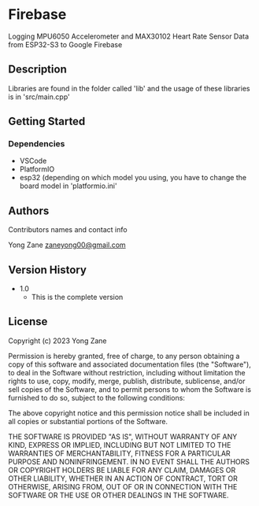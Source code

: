 # Firebase

Logging MPU6050 Accelerometer and MAX30102 Heart Rate Sensor Data from ESP32-S3 to Google Firebase

## Description

Libraries are found in the folder called 'lib' and the usage of these libraries is in 'src/main.cpp'

## Getting Started

### Dependencies

* VSCode
* PlatformIO
* esp32 (depending on which model you using, you have to change the board model in 'platformio.ini'

## Authors

Contributors names and contact info

Yong Zane
zaneyong00@gmail.com

## Version History

* 1.0
  * This is the complete version

## License

Copyright (c) 2023 Yong Zane

Permission is hereby granted, free of charge, to any person obtaining a copy
of this software and associated documentation files (the "Software"), to deal
in the Software without restriction, including without limitation the rights
to use, copy, modify, merge, publish, distribute, sublicense, and/or sell
copies of the Software, and to permit persons to whom the Software is
furnished to do so, subject to the following conditions:

The above copyright notice and this permission notice shall be included in all
copies or substantial portions of the Software.

THE SOFTWARE IS PROVIDED "AS IS", WITHOUT WARRANTY OF ANY KIND, EXPRESS OR
IMPLIED, INCLUDING BUT NOT LIMITED TO THE WARRANTIES OF MERCHANTABILITY,
FITNESS FOR A PARTICULAR PURPOSE AND NONINFRINGEMENT. IN NO EVENT SHALL THE
AUTHORS OR COPYRIGHT HOLDERS BE LIABLE FOR ANY CLAIM, DAMAGES OR OTHER
LIABILITY, WHETHER IN AN ACTION OF CONTRACT, TORT OR OTHERWISE, ARISING FROM,
OUT OF OR IN CONNECTION WITH THE SOFTWARE OR THE USE OR OTHER DEALINGS IN THE
SOFTWARE.

